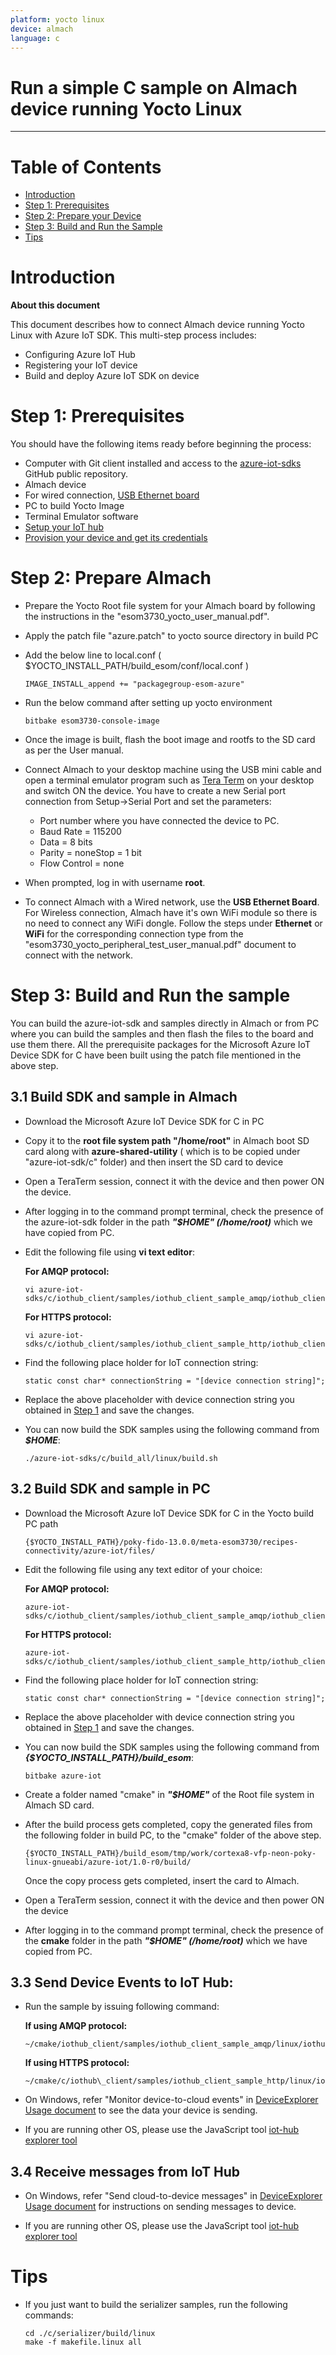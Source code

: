 ```yaml
---
platform: yocto linux
device: almach
language: c
---
```


Run a simple C sample on Almach device running Yocto Linux
===
---

# Table of Contents

-   [Introduction](#Introduction)
-   [Step 1: Prerequisites](#Prerequisites)
-   [Step 2: Prepare your Device](#PrepareAlmach)
-   [Step 3: Build and Run the Sample](#Build)
-   [Tips](#tips)

<a name="Introduction"></a>
# Introduction

**About this document**

This document describes how to connect Almach device running Yocto Linux with Azure IoT SDK. This multi-step process includes:
-   Configuring Azure IoT Hub
-   Registering your IoT device
-   Build and deploy Azure IoT SDK on device

<a name="Prerequisites"></a>
# Step 1: Prerequisites

You should have the following items ready before beginning the process:

-   Computer with Git client installed and access to the
    [azure-iot-sdks](https://github.com/Azure/azure-iot-sdks) GitHub
    public repository.
-   Almach device
-   For wired connection, [USB Ethernet board](http://www.e-consystems.com/DM3730-development-board.asp#accessories)
-   PC to build Yocto Image
-   Terminal Emulator software
-   [Setup your IoT hub][lnk-setup-iot-hub]
-   [Provision your device and get its credentials][lnk-manage-iot-hub]

<a name="PrepareAlmach"></a>
# Step 2: Prepare Almach
-   Prepare the Yocto Root file system for your Almach board by following the instructions in the "esom3730_yocto_user_manual.pdf".
-   Apply the patch file "azure.patch" to yocto source directory in build PC
-   Add the below line to local.conf ( $YOCTO_INSTALL_PATH/build_esom/conf/local.conf )

    ```
    IMAGE_INSTALL_append += "packagegroup-esom-azure"
    ```

-   Run the below command after setting up yocto environment

    ```
    bitbake esom3730-console-image
    ```

-   Once the image is built, flash the boot image and rootfs to the SD card as per the User manual.
-   Connect Almach to your desktop machine using the USB mini cable and open a terminal emulator program such as [Tera Term](https://en.osdn.jp/projects/ttssh2/releases/) on your desktop and switch ON the device. You have to create a new Serial port connection from Setup->Serial Port and set the parameters:  
    * Port number where you have connected the device to PC.
    * Baud Rate = 115200
    * Data = 8 bits
    * Parity = noneStop = 1 bit
    * Flow Control = none
-   When prompted, log in with username **root**.
-   To connect Almach with a Wired network, use the **USB Ethernet Board**. For Wireless connection, Almach have it's own WiFi module so there is no need to connect any WiFi dongle. Follow the steps under **Ethernet** or **WiFi** for the corresponding connection type from the "esom3730_yocto_peripheral_test_user_manual.pdf" document to connect with the network.

<a name="Build"></a>
# Step 3: Build and Run the sample

You can build the azure-iot-sdk and samples directly in Almach or from PC where you can build the samples and then flash the files to the board and use them there. All the prerequisite packages for the Microsoft Azure IoT Device SDK for C have been built using the patch file mentioned in the above step.

<a name="Load"></a>
## 3.1 Build SDK and sample in Almach

-   Download the Microsoft Azure IoT Device SDK for C in PC
-   Copy it to the **root file system path "/home/root"** in Almach boot SD card along with **azure-shared-utility** ( which is to be copied under "azure-iot-sdk/c" folder) and then insert the SD card to device
-   Open a TeraTerm session, connect it with the device and then power ON the device.
-   After logging in to the command prompt terminal, check the presence of the azure-iot-sdk folder in the path ***"$HOME" (/home/root)*** which we have copied from PC.
-   Edit the following file using **vi text editor**:

    **For AMQP protocol:**

        vi azure-iot-sdks/c/iothub_client/samples/iothub_client_sample_amqp/iothub_client_sample_amqp.c

    **For HTTPS protocol:**

        vi azure-iot-sdks/c/iothub_client/samples/iothub_client_sample_http/iothub_client_sample_http.c

-   Find the following place holder for IoT connection string:

        static const char* connectionString = "[device connection string]";

-   Replace the above placeholder with device connection string you obtained in [Step 1](#Step-1:-Prerequisites) and save the changes.

-   You can now build the SDK samples using the following command from ***$HOME***:

        ./azure-iot-sdks/c/build_all/linux/build.sh

## 3.2 Build SDK and sample in PC

-   Download the Microsoft Azure IoT Device SDK for C in the Yocto build PC path

    ```
    {$YOCTO_INSTALL_PATH}/poky-fido-13.0.0/meta-esom3730/recipes-connectivity/azure-iot/files/
    ```

-   Edit the following file using any text editor of your choice:

    **For AMQP protocol:**

        azure-iot-sdks/c/iothub_client/samples/iothub_client_sample_amqp/iothub_client_sample_amqp.c

    **For HTTPS protocol:**

        azure-iot-sdks/c/iothub_client/samples/iothub_client_sample_http/iothub_client_sample_http.c

-   Find the following place holder for IoT connection string:

        static const char* connectionString = "[device connection string]";

-   Replace the above placeholder with device connection string you obtained in [Step 1](#Step-1:-Prerequisites) and save the changes.

-   You can now build the SDK samples using the following command from ***{$YOCTO_INSTALL_PATH}/build_esom***:
    ```
    bitbake azure-iot
    ```
-   Create a folder named "cmake" in ***"$HOME"*** of the Root file system in Almach SD card.
-   After the build process gets completed, copy the generated files from the following folder in build PC, to the "cmake" folder of the above step.

    ```
    {$YOCTO_INSTALL_PATH}/build_esom/tmp/work/cortexa8-vfp-neon-poky-linux-gnueabi/azure-iot/1.0-r0/build/
    ```

    Once the copy process gets completed, insert the card to Almach.
-   Open a TeraTerm session, connect it with the device and then power ON the device
-   After logging in to the command prompt terminal, check the presence of the **cmake** folder in the path ***"$HOME" (/home/root)*** which we have copied from PC.

## 3.3 Send Device Events to IoT Hub:

-   Run the sample by issuing following command:

    **If using AMQP protocol:**

        ~/cmake/iothub_client/samples/iothub_client_sample_amqp/linux/iothub_client_sample_amqp

    **If using HTTPS protocol:**

        ~/cmake/c/iothub\_client/samples/iothub_client_sample_http/linux/iothub_client_sample_http

-   On Windows, refer "Monitor device-to-cloud events" in [DeviceExplorer Usage document](https://github.com/Azure/azure-iot-sdks/blob/master/tools/DeviceExplorer/doc/how_to_use_device_explorer.md) to see the data your device is sending.

-   If you are running other OS, please use the JavaScript tool [iot-hub explorer tool](https://github.com/Azure/azure-iot-sdks/tree/master/tools/iothub-explorer/doc)

## 3.4 Receive messages from IoT Hub

-   On Windows, refer "Send cloud-to-device messages" in [DeviceExplorer Usage document](https://github.com/Azure/azure-iot-sdks/blob/master/tools/DeviceExplorer/doc/how_to_use_device_explorer.md) for instructions on sending messages to device.

-   If you are running other OS, please use the JavaScript tool [iot-hub explorer tool](https://github.com/Azure/azure-iot-sdks/tree/master/tools/iothub-explorer/doc)

<a name="tips"></a>
# Tips

- If you just want to build the serializer samples, run the following commands:

  ```
  cd ./c/serializer/build/linux
  make -f makefile.linux all
  ```

[lnk-setup-iot-hub]: ../setup_iothub.md
[lnk-manage-iot-hub]: ../manage_iot_hub.md

